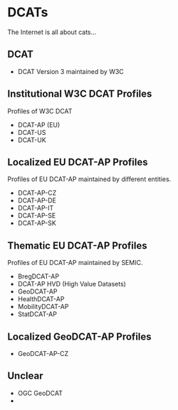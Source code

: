 # DCATs

The Internet is all about cats...

## DCAT

* DCAT Version 3 maintained by W3C

## Institutional W3C DCAT Profiles

Profiles of W3C DCAT

* DCAT-AP (EU)
* DCAT-US
* DCAT-UK

## Localized EU DCAT-AP Profiles

Profiles of EU DCAT-AP maintained by different entities.

* DCAT-AP-CZ
* DCAT-AP-DE
* DCAT-AP-IT
* DCAT-AP-SE
* DCAT-AP-SK


## Thematic EU DCAT-AP Profiles

Profiles of EU DCAT-AP maintained by SEMIC.

* BregDCAT-AP
* DCAT-AP HVD (High Value Datasets)
* GeoDCAT-AP
* HealthDCAT-AP
* MobilityDCAT-AP
* StatDCAT-AP

## Localized GeoDCAT-AP Profiles

* GeoDCAT-AP-CZ

## Unclear

* OGC GeoDCAT
* 
